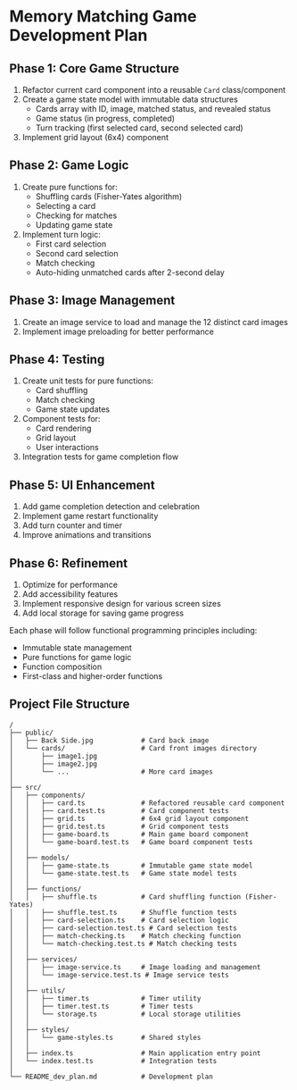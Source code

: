 # Memory Matching Game Development Plan

## Phase 1: Core Game Structure
1. Refactor current card component into a reusable `Card` class/component
2. Create a game state model with immutable data structures
   - Cards array with ID, image, matched status, and revealed status
   - Game status (in progress, completed)
   - Turn tracking (first selected card, second selected card)
3. Implement grid layout (6x4) component

## Phase 2: Game Logic
1. Create pure functions for:
   - Shuffling cards (Fisher-Yates algorithm)
   - Selecting a card
   - Checking for matches
   - Updating game state
2. Implement turn logic:
   - First card selection
   - Second card selection
   - Match checking
   - Auto-hiding unmatched cards after 2-second delay

## Phase 3: Image Management
1. Create an image service to load and manage the 12 distinct card images
2. Implement image preloading for better performance

## Phase 4: Testing
1. Create unit tests for pure functions:
   - Card shuffling
   - Match checking
   - Game state updates
2. Component tests for:
   - Card rendering
   - Grid layout
   - User interactions
3. Integration tests for game completion flow

## Phase 5: UI Enhancement
1. Add game completion detection and celebration
2. Implement game restart functionality
3. Add turn counter and timer
4. Improve animations and transitions

## Phase 6: Refinement
1. Optimize for performance
2. Add accessibility features
3. Implement responsive design for various screen sizes
4. Add local storage for saving game progress

Each phase will follow functional programming principles including:
- Immutable state management
- Pure functions for game logic
- Function composition
- First-class and higher-order functions

## Project File Structure

```
/
├── public/
│   ├── Back Side.jpg            # Card back image
│   └── cards/                   # Card front images directory
│       ├── image1.jpg
│       ├── image2.jpg
│       └── ...                  # More card images
│
├── src/
│   ├── components/
│   │   ├── card.ts              # Refactored reusable card component
│   │   ├── card.test.ts         # Card component tests
│   │   ├── grid.ts              # 6x4 grid layout component
│   │   ├── grid.test.ts         # Grid component tests
│   │   ├── game-board.ts        # Main game board component
│   │   └── game-board.test.ts   # Game board component tests
│   │
│   ├── models/
│   │   ├── game-state.ts        # Immutable game state model
│   │   └── game-state.test.ts   # Game state model tests
│   │
│   ├── functions/
│   │   ├── shuffle.ts           # Card shuffling function (Fisher-Yates)
│   │   ├── shuffle.test.ts      # Shuffle function tests
│   │   ├── card-selection.ts    # Card selection logic
│   │   ├── card-selection.test.ts # Card selection tests
│   │   ├── match-checking.ts    # Match checking function
│   │   └── match-checking.test.ts # Match checking tests
│   │
│   ├── services/
│   │   ├── image-service.ts     # Image loading and management
│   │   └── image-service.test.ts # Image service tests
│   │
│   ├── utils/
│   │   ├── timer.ts             # Timer utility
│   │   ├── timer.test.ts        # Timer tests
│   │   └── storage.ts           # Local storage utilities
│   │
│   ├── styles/
│   │   └── game-styles.ts       # Shared styles
│   │
│   ├── index.ts                 # Main application entry point
│   └── index.test.ts            # Integration tests
│
└── README_dev_plan.md           # Development plan
``` 